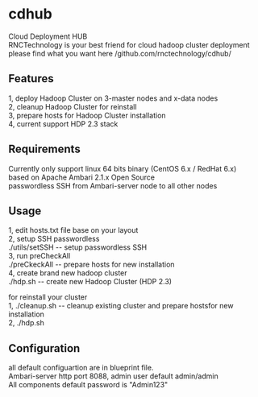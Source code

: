 # cdhub
Cloud Deployment HUB<br>
RNCTechnology is your best friend for cloud hadoop cluster deployment<br>
please find what you want here /github.com/rnctechnology/cdhub/ <br>

## Features
1, deploy Hadoop Cluster on 3-master nodes and x-data nodes<br>
2, cleanup Hadoop Cluster for reinstall<br>
3, prepare hosts for Hadoop Cluster installation<br>
4, current support HDP 2.3 stack<br>

## Requirements
Currently only support linux 64 bits binary (CentOS 6.x / RedHat 6.x)<br>
based on Apache Ambari 2.1.x Open Source<br>
passwordless SSH from Ambari-server node to all other nodes<br>

## Usage
1, edit hosts.txt file base on your layout <br>
2, setup SSH passwordless <br>
   ./utils/setSSH -- setup passwordless SSH<br>
3, run preCheckAll <br>
   ./preCkeckAll -- prepare hosts for new installation<br> 
4, create brand new hadoop cluster<br>
   ./hdp.sh   -- create new Hadoop Cluster (HDP 2.3)<br>

for reinstall your cluster <br>
1, ./cleanup.sh  -- cleanup existing cluster and prepare hostsfor new installation<br>
2, ./hdp.sh <br>


## Configuration
 all default configuartion are in blueprint file.<br>
 Ambari-server http port 8088, admin user default admin/admin<br>
 All components default password is "Admin123"<br>
